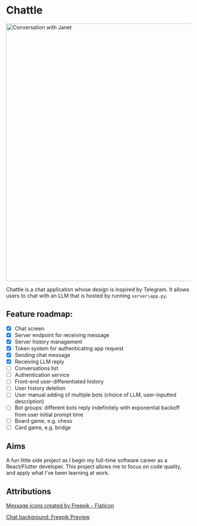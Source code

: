 # Chattle

<img src="https://github.com/user-attachments/assets/14311770-4a27-4e7f-8643-4e13ac4c6ced" alt="Conversation with Janet" height="700"/>

Chattle is a chat application whose design is inspired by Telegram. It allows users to chat with an LLM that is hosted by running `server\app.py`.

## Feature roadmap:
- [x] Chat screen
- [x] Server endpoint for receiving message
- [x] Server history management
- [x] Token system for authenticating app request
- [x] Sending chat message
- [x] Receiving LLM reply
- [ ] Conversations list
- [ ] Authentication service
- [ ] Front-end user-differentiated history
- [ ] User history deletion
- [ ] User manual adding of multiple bots (choice of LLM, user-inputted description)
- [ ] Bot groups: different bots reply indefinitely with exponential backoff from user initial prompt time
- [ ] Board game, e.g. chess
- [ ] Card game, e.g. bridge

## Aims
A fun little side project as I begin my full-time software career as a React/Flutter developer. This project allows me to focus on code quality, and apply what I've been learning at work.

## Attributions
[Message icons created by Freepik - Flaticon](https://www.flaticon.com/free-icons/message)

[Chat background: Freepik Preview](https://www.freepik.com/premium-vector/social-networks-dating-apps-vector-seamless-pattern_28968200.htm)
